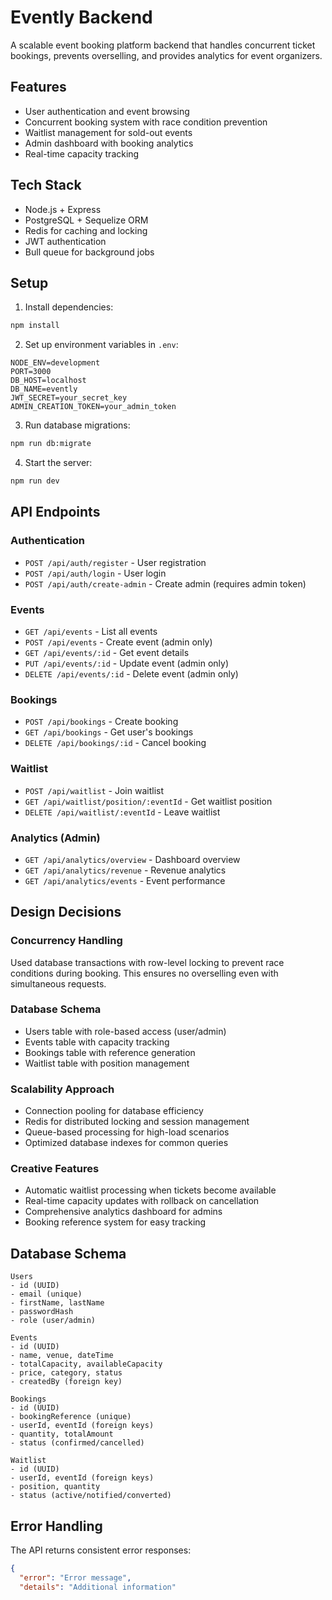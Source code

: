 # Evently Backend

A scalable event booking platform backend that handles concurrent ticket bookings, prevents overselling, and provides analytics for event organizers.

## Features

- User authentication and event browsing
- Concurrent booking system with race condition prevention
- Waitlist management for sold-out events
- Admin dashboard with booking analytics
- Real-time capacity tracking

## Tech Stack

- Node.js + Express
- PostgreSQL + Sequelize ORM
- Redis for caching and locking
- JWT authentication
- Bull queue for background jobs

## Setup

1. Install dependencies:
```bash
npm install
```

2. Set up environment variables in `.env`:
```
NODE_ENV=development
PORT=3000
DB_HOST=localhost
DB_NAME=evently
JWT_SECRET=your_secret_key
ADMIN_CREATION_TOKEN=your_admin_token
```

3. Run database migrations:
```bash
npm run db:migrate
```

4. Start the server:
```bash
npm run dev
```

## API Endpoints

### Authentication
- `POST /api/auth/register` - User registration
- `POST /api/auth/login` - User login
- `POST /api/auth/create-admin` - Create admin (requires admin token)

### Events
- `GET /api/events` - List all events
- `POST /api/events` - Create event (admin only)
- `GET /api/events/:id` - Get event details
- `PUT /api/events/:id` - Update event (admin only)
- `DELETE /api/events/:id` - Delete event (admin only)

### Bookings
- `POST /api/bookings` - Create booking
- `GET /api/bookings` - Get user's bookings
- `DELETE /api/bookings/:id` - Cancel booking

### Waitlist
- `POST /api/waitlist` - Join waitlist
- `GET /api/waitlist/position/:eventId` - Get waitlist position
- `DELETE /api/waitlist/:eventId` - Leave waitlist

### Analytics (Admin)
- `GET /api/analytics/overview` - Dashboard overview
- `GET /api/analytics/revenue` - Revenue analytics
- `GET /api/analytics/events` - Event performance

## Design Decisions

### Concurrency Handling
Used database transactions with row-level locking to prevent race conditions during booking. This ensures no overselling even with simultaneous requests.

### Database Schema
- Users table with role-based access (user/admin)
- Events table with capacity tracking
- Bookings table with reference generation
- Waitlist table with position management

### Scalability Approach
- Connection pooling for database efficiency
- Redis for distributed locking and session management
- Queue-based processing for high-load scenarios
- Optimized database indexes for common queries

### Creative Features
- Automatic waitlist processing when tickets become available
- Real-time capacity updates with rollback on cancellation
- Comprehensive analytics dashboard for admins
- Booking reference system for easy tracking

## Database Schema

```
Users
- id (UUID)
- email (unique)
- firstName, lastName
- passwordHash
- role (user/admin)

Events
- id (UUID)
- name, venue, dateTime
- totalCapacity, availableCapacity
- price, category, status
- createdBy (foreign key)

Bookings
- id (UUID)
- bookingReference (unique)
- userId, eventId (foreign keys)
- quantity, totalAmount
- status (confirmed/cancelled)

Waitlist
- id (UUID)
- userId, eventId (foreign keys)
- position, quantity
- status (active/notified/converted)
```

## Error Handling

The API returns consistent error responses:
```json
{
  "error": "Error message",
  "details": "Additional information"